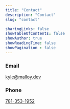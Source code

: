 ```yaml
---
title: "Contact"
description: "Contact"
slug: "contact"

sharingLinks: false
showTableOfContents: false
showAuthor: true
showReadingTime: false
showPagination : false
---
```


### Email
<a href="mailto:kyle@malloy.dev">kyle@malloy.dev</a>

### Phone
<a href="tel:781-353-1952">781-353-1952</a>